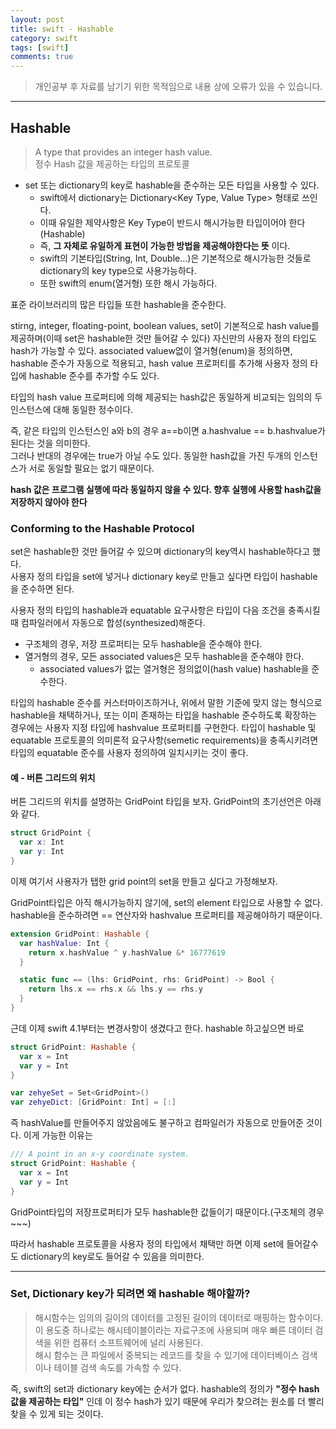 ```yaml
---
layout: post
title: swift - Hashable
category: swift
tags: [swift]
comments: true
---
```


> 개인공부 후 자료를 남기기 위한 목적임으로 내용 상에 오류가 있을 수 있습니다.    

<hr>

## Hashable

> A type that provides an integer hash value.    
정수 Hash 값을 제공하는 타입의 프로토콜

- set 또는 dictionary의 key로 hashable을 준수하는 모든 타입을 사용할 수 있다.
  - swift에서 dictionary는 Dictionary<Key Type, Value Type> 형태로 쓰인다.
  - 이때 유일한 제약사항은 Key Type이 반드시 해시가능한 타입이어야 한다(Hashable)
  - 즉, **그 자체로 유일하게 표현이 가능한 방법을 제공해야한다는 뜻** 이다.
  - swift의 기본타입(String, Int, Double...)은 기본적으로 해시가능한 것들로 dictionary의 key type으로 사용가능하다.
  - 또한 swift의 enum(열거형) 또한 해시 가능하다.


표준 라이브러리의 많은 타입들 또한 hashable을 준수한다.

stirng, integer, floating-point, boolean values, set이 기본적으로 hash value를 제공하며(이때 set은 hashable한 것만 들어갈 수 있다) 자신만의 사용자 정의 타입도 hash가 가능할 수 있다. associated valuew없이 열거형(enum)을 정의하면, hashable 준수가 자동으로 적용되고, hash value 프로퍼티를 추가해 사용자 정의 타입에 hashable 준수를 추가할 수도 있다.

타입의 hash value 프로퍼티에 의해 제공되는 hash값은 동일하게 비교되는 임의의 두 인스턴스에 대해 동일한 정수이다.

즉, 같은 타입의 인스턴스인 a와 b의 경우 a==b이면 a.hashvalue == b.hashvalue가 된다는 것을 의미한다.<br>
그러나 반대의 경우에는 true가 아닐 수도 있다. 동일한 hash값을 가진 두개의 인스턴스가 서로 동일할 필요는 없기 때문이다.

**hash 값은 프로그램 실행에 따라 동일하지 않을 수 있다. 향후 실행에 사용할 hash값을 저장하지 않아야 한다**



### Conforming to the Hashable Protocol

set은 hashable한 것만 들어갈 수 있으며 dictionary의 key역시 hashable하다고 했다.<br>
사용자 정의 타입을 set에 넣거나 dictionary key로 만들고 싶다면 타입이 hashable을 준수하면 된다.

사용자 정의 타입의 hashable과 equatable 요구사항은 타입이 다음 조건을 충족시킬 때 컴파일러에서 자동으로 합성(synthesized)해준다.

- 구조체의 경우, 저장 프로퍼티는 모두 hashable을 준수해야 한다.
- 열거형의 경우, 모든 associated values은 모두 hashable을 준수해야 한다.
  - associated values가 없는 열거형은 정의없이(hash value) hashable을 준수한다.


타입의 hashable 준수를 커스터마이즈하거나, 위에서 말한 기준에 맞지 않는 형식으로 hashable을 채택하거나, 또는 이미 존재하는 타입을 hashable 준수하도록 확장하는 경우에는 사용자 지정 타입에 hashvalue 프로퍼티를 구현한다. 타입이 hashable 및 equatable 프로토콜의 의미론적 요구사항(semetic requirements)을 충족시키려면 타입의 equatable 준수를 사용자 정의하여 일치시키는 것이 좋다.


#### 예 - 버튼 그리드의 위치

버튼 그리드의 위치를 설명하는 GridPoint 타입을 보자. GridPoint의 초기선언은 아래와 같다.

```swift
struct GridPoint {
  var x: Int
  var y: Int
}
```

이제 여기서 사용자가 탭한 grid point의 set을 만들고 싶다고 가정해보자.

GridPoint타입은 아직 해시가능하지 않기에, set의 element 타입으로 사용할 수 없다.<br>
hashable을 준수하려면 == 연산자와 hashvalue 프로퍼티를 제공해야하기 때문이다.

```swift
extension GridPoint: Hashable {
  var hashValue: Int {
    return x.hashValue ^ y.hashValue &* 16777619
  }

  static func == (lhs: GridPoint, rhs: GridPoint) -> Bool {
    return lhs.x == rhs.x && lhs.y == rhs.y
  }
}
```

근데 이제 swift 4.1부터는 변경사항이 생겼다고 한다. hashable 하고싶으면 바로

```swift
struct GridPoint: Hashable {
  var x = Int
  var y = Int
}

var zehyeSet = Set<GridPoint>()
var zehyeDict: [GridPoint: Int] = [:]
```

즉 hashValue를 만들어주지 않았음에도 불구하고 컴파일러가 자동으로 만들어준 것이다. 이게 가능한 이유는

```swift
/// A point in an x-y coordinate system.
struct GridPoint: Hashable {
  var x = Int
  var y = Int
}
```

GridPoint타입의 저장프로퍼티가 모두 hashable한 값들이기 때문이다.(구조체의 경우~~~)

따라서 hashable 프로토콜을 사용자 정의 타입에서 채택만 하면 이제 set에 들어갈수도 dictionary의 key로도 들어갈 수 있음을 의미한다.



<hr>

### Set, Dictionary key가 되려면 왜 hashable 해야할까?


> 해시함수는 임의의 길이의 데이터를 고정된 길이의 데이터로 매핑하는 함수이다.      
이 용도중 하나로는 해시테이블이라는 자료구조에 사용되며 매우 빠른 데이터 검색을 위한 컴퓨터 소프트웨어에 널리 사용된다.      
해시 함수는 큰 파일에서 중복되는 레코드를 찾을 수 있기에 데이터베이스 검색이나 테이블 검색 속도를 가속할 수 있다.


즉, swift의 set과 dictionary key에는 순서가 없다. hashable의 정의가 **"정수 hash값을 제공하는 타입"** 인데 이 정수 hash가 있기 때문에 우리가 찾으려는 원소를 더 빨리 찾을 수 있게 되는 것이다.

